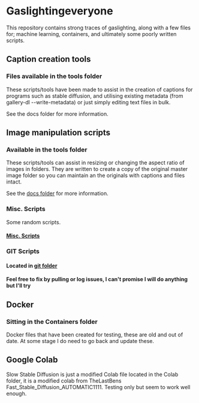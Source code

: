 # Gaslightingeveryone

This repository contains strong traces of gaslighting, along with a few files for; machine learning, containers, and ultimately some poorly written scripts.

## Caption creation tools

### Files available in the tools folder

These scripts/tools have been made to assist in the creation of captions for programs such as stable diffusion, and utilising existing metadata (from gallery-dl --write-metadata) or just simply editing text files in bulk.

See the docs folder for more information.

## Image manipulation scripts

### Available in the tools folder

These scripts/tools can assist in resizing or changing the aspect ratio of images in folders.
They are written to create a copy of the original master image folder so you can maintain an the originals with captions and files intact.

See the [docs folder](https://github.com/mediocreatmybest/gaslightingeveryone/tree/main/docs) for more information.

### Misc. Scripts

Some random scripts.

#### [Misc. Scripts](https://github.com/mediocreatmybest/gaslightingeveryone/tree/main/Scripts/)

### GIT Scripts

#### Located in [git folder](https://github.com/mediocreatmybest/gaslightingeveryone/tree/main/Scripts/git)

#### Feel free to fix by pulling or log issues, I can't promise I will do anything but I'll try

## Docker

### Sitting in the Containers folder

Docker files that have been created for testing, these are old and out of date.
At some stage I do need to go back and update these.

## Google Colab

Slow Stable Diffusion is just a modified Colab file located in the Colab folder, it is a modified colab from TheLastBens Fast_Stable_Diffusion_AUTOMATIC1111.
Testing only but seem to work well enough.
